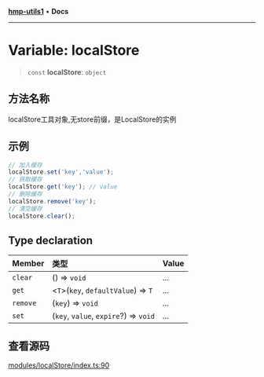[**hmp-utils1**](../README.md) • **Docs**

***

# Variable: localStore

> `const` **localStore**: `object`

## 方法名称

localStore工具对象,无store前缀，是LocalStore的实例

## 示例

```ts
// 加入缓存
localStore.set('key','value');
// 获取缓存
localStore.get('key'); // value
// 删除缓存
localStore.remove('key');
// 清空缓存
localStore.clear();
```

## Type declaration

| Member | 类型 | Value |
| :------ | :------ | :------ |
| `clear` | () => `void` | ... |
| `get` | \<`T`\>(`key`, `defaultValue`) => `T` | ... |
| `remove` | (`key`) => `void` | ... |
| `set` | (`key`, `value`, `expire`?) => `void` | ... |

## 查看源码

[modules/localStore/index.ts:90](https://github.com/hmp1049127947/hmp-utils/blob/dee7627dd7f5e043cd0494e8f8fdc05ccdb65423/src/modules/localStore/index.ts#L90)
